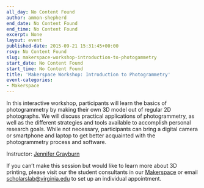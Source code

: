```yaml
---
all_day: No Content Found
author: ammon-shepherd
end_date: No Content Found
end_time: No Content Found
excerpt: None
layout: event
published-date: 2015-09-21 15:31:45+00:00
rsvp: No Content Found
slug: makerspace-workshop-introduction-to-photogammetry
start_date: No Content Found
start_time: No Content Found
title: 'Makerspace Workshop: Introduction to Photogrammetry'
event-categories:
- Makerspace
---
```


In this interactive workshop, participants will learn the basics of photogrammetry by making their own 3D model out of regular 2D photographs. We will discuss practical applications of photogrammetry, as well as the different strategies and tools available to accomplish personal research goals. While not necessary, participants can bring a digital camera or smartphone and laptop to get better acquainted with the photogrammetry process and software.


Instructor: [Jennifer Grayburn](http://scholarslab.org/people/jennifer-grayburn/)

If you can’t make this session but would like to learn more about 3D printing, please visit our the student consultants in our [Makerspace](http://scholarslab.org/makerspace/) or email [scholarslab@virginia.edu](mailto:scholarslab@virginia.edu) to set up an individual appointment.

